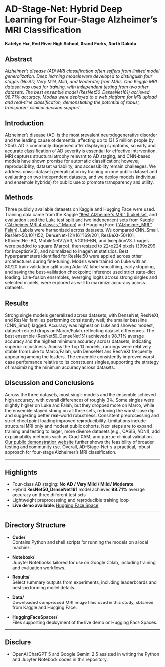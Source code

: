 # AD-Stage-Net: Hybrid Deep Learning for Four-Stage Alzheimer’s MRI Classification  
**Katelyn Hur, Red River High School, Grand Forks, North Dakota**

## Abstract
<i>Alzheimer’s disease (AD) MRI classification often suffers from limited model generalization. Deep learning models were developed to distinguish four stages (No AD, Very Mild, Mild, and Moderate) from MRIs. One Kaggle MRI dataset was used for training, with independent testing from two other datasets. The best ensemble model (ResNet50_DenseNet161) achieved 98.71% accuracy. Models were deployed to a web platform for MRI upload and real-time classification, demonstrating the potential of robust, transparent clinical decision support.</i> 

## Introduction
Alzheimer’s disease (AD) is the most prevalent neurodegenerative disorder and the leading cause of dementia, affecting up to 131.5 million people by 2050. AD is commonly diagnosed after displaying symptoms, so early and accurate classification of AD severity is essential for effective intervention. MRI captures structural atrophy relevant to AD staging, and CNN-based models have shown promise for automatic classification; however, reproducibility, dataset variability, and accessibility remain challenges. We address cross-dataset generalization by training on one public dataset and evaluating on two independent datasets, and we deploy models (individual and ensemble hybrids) for public use to promote transparency and utility. 

## Methods
Three publicly available datasets on Kaggle and Hugging Face were used. Training data came from the Kaggle [“Best Alzheimer’s MRI” (Luke) set](https://www.kaggle.com/datasets/lukechugh/best-alzheimer-mri-dataset-99-accuracy), and evaluation used the Luke test split and two independent sets from Kaggle ([“Alzheimer MRI 4 classes,” Marco](https://www.kaggle.com/datasets/marcopinamonti/alzheimer-mri-4-classes-dataset)) and Hugging Face ([“Alzheimer_MRI,” Falah](https://huggingface.co/datasets/Falah/Alzheimer_MRI)). Labels were harmonized across datasets. We compared CNN_Small, ResNet-50/101/152, DenseNet-121/161/169/201, ResNeXt-50/101, EfficientNet-B0, MobileNetV2/V3, VGG16-BN, and InceptionV3. Images were padded to square (Marco), then resized to 224x224 pixels (299x299 for InceptionV3), and normalized to ImageNet statistics. Best hyperparameters identified for ResNet50 were applied across other architectures during fine-tuning. Models were trained on Luke with an 80/20 train-validation split using AdamW, label smoothing, early stopping, and saving the best-validation checkpoint; inference used strict state-dict loading. Late-fusion ensembles, averaging logits across strong singles and selected models, were explored as well to maximize accuracy across datasets. 

## Results
Strong single models generalized across datasets, with DenseNet, ResNeXt, and ResNet families performing consistently well; the smaller baseline (CNN_Small) lagged. Accuracy was highest on Luke and showed modest, dataset-related drops on Marco/Falah, reflecting dataset differences. The best ensemble (ResNet50_DenseNet161) achieved a 98.71% average accuracy and the highest minimum accuracy across datasets, indicating superior robustness. Across the Top 10 models, rankings were relatively stable from Luke to Marco/Falah, with DenseNet and ResNeXt frequently appearing among the leaders. The ensemble consistently improved worst-case performance relative to its constituent singles, supporting the strategy of maximizing the minimum accuracy across datasets. 

## Discussion and Conclusions
Across the three datasets, most single models and the ensemble achieved high accuracy, with overall differences of roughly 3%. Some singles were slightly higher on Luke and Falah, but they dropped more on Marco, while the ensemble stayed strong on all three sets, reducing the worst-case dip and suggesting better real-world robustness. Consistent preprocessing and strict checkpoint loading improved reproducibility. Limitations include structural MRI only and modest public cohorts. Next steps are to expand training and testing to larger, more diverse datasets (e.g., OASIS, ADNI), add explainability methods such as Grad-CAM, and pursue clinical validation. [Our public demonstration website](https://huggingface.co/spaces/katelynhur/AD-Stage-Net) further shows the feasibility of broader testing and community use. Overall, AD-Stage-Net is a practical, robust approach for four-stage Alzheimer’s MRI classification.


---

## Highlights
- Four-class AD staging: **No AD / Very Mild / Mild / Moderate**  
- Hybrid **ResNet50_DenseNet161** model achieved **98.71%** average accuracy on three different test sets 
- Lightweight preprocessing and reproducible training loop  
- **Live demo available**: [Hugging Face Space](https://huggingface.co/spaces/katelynhur/AD-Stage-Net)  

---

## Directory Structure

- **Code/**  
  Contains Python and shell scripts for running the models on a local machine.

- **Notebook/**  
  Jupyter Notebooks tailored for use on Google Colab, including training and evaluation workflows.

- **Results/**  
  Select summary outputs from experiments, including leaderboards and best-performing model details.

- **Data/**  
  Downloaded compressed MRI image files used in this study, obtained from Kaggle and Hugging Face.

- **HuggingFaceSpaces/**  
  Files supporting deployment of the live demo on Hugging Face Spaces.

---

## Disclure
- OpenAI ChatGPT 5 and Google Gemini 2.5 assisted in writing the Python and Jupyter Notebook codes in this repository.
